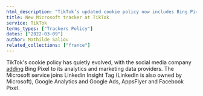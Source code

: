 ```yaml
---
html_description: "TikTok’s updated cookie policy now includes Bing Pixel among its analytics and marketing data providers, alongside LinkedIn Insight Tag, Google Analytics, Google Ads, AppsFlyer, and Facebook Pixel."
title: New Microsoft tracker at TikTok
service: TikTok
terms_types: ["Trackers Policy"]
dates: ["2022-03-09"]
author: Mathilde Saliou
related_collections: ["france"]
---
```


TikTok's cookie policy has quietly evolved, with the social media company [adding](https://github.com/OpenTermsArchive/versions-france/commit/b5f7e56ccfe38a03d9fcdeae9ce80e897c8f7333?short_path=d187ffa#diff-d187ffa99dddfb4f2bda567ea1fa79e37ab477ff82ddedc5dad3f18394d2f981) Bing Pixel to its analytics and marketing data providers. The Microsoft service joins Linkedin Insight Tag (LinkedIn is also owned by Microsoft), Google Analytics and Google Ads, AppsFlyer and Facebook Pixel.
